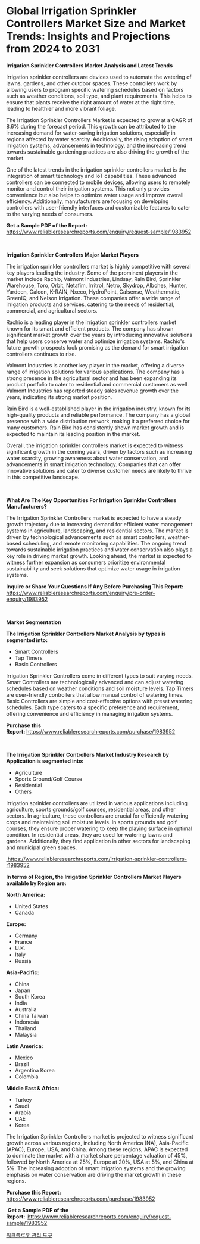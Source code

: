 <p><h1>Global Irrigation Sprinkler Controllers Market Size and Market Trends: Insights and Projections from 2024 to 2031</h1></p><p><strong>Irrigation Sprinkler Controllers Market Analysis and Latest Trends</strong></p>
<p><p>Irrigation sprinkler controllers are devices used to automate the watering of lawns, gardens, and other outdoor spaces. These controllers work by allowing users to program specific watering schedules based on factors such as weather conditions, soil type, and plant requirements. This helps to ensure that plants receive the right amount of water at the right time, leading to healthier and more vibrant foliage.</p><p>The Irrigation Sprinkler Controllers Market is expected to grow at a CAGR of 8.6% during the forecast period. This growth can be attributed to the increasing demand for water-saving irrigation solutions, especially in regions affected by water scarcity. Additionally, the rising adoption of smart irrigation systems, advancements in technology, and the increasing trend towards sustainable gardening practices are also driving the growth of the market.</p><p>One of the latest trends in the irrigation sprinkler controllers market is the integration of smart technology and IoT capabilities. These advanced controllers can be connected to mobile devices, allowing users to remotely monitor and control their irrigation systems. This not only provides convenience but also helps to optimize water usage and improve overall efficiency. Additionally, manufacturers are focusing on developing controllers with user-friendly interfaces and customizable features to cater to the varying needs of consumers.</p></p>
<p><strong>Get a Sample PDF of the Report:&nbsp;</strong> <a href="https://www.reliableresearchreports.com/enquiry/request-sample/1983952">https://www.reliableresearchreports.com/enquiry/request-sample/1983952</a></p>
<p>&nbsp;</p>
<p><strong>Irrigation Sprinkler Controllers Major Market Players</strong></p>
<p><p>The irrigation sprinkler controllers market is highly competitive with several key players leading the industry. Some of the prominent players in the market include Rachio, Valmont Industries, Lindsay, Rain Bird, Sprinkler Warehouse, Toro, Orbit, Netafim, Irritrol, Netro, Skydrop, Albohes, Hunter, Yardeen, Galcon, K-RAIN, Nxeco, HydroPoint, Calsense, Weathermatic, GreenIQ, and Nelson Irrigation. These companies offer a wide range of irrigation products and services, catering to the needs of residential, commercial, and agricultural sectors.</p><p>Rachio is a leading player in the irrigation sprinkler controllers market known for its smart and efficient products. The company has shown significant market growth over the years by introducing innovative solutions that help users conserve water and optimize irrigation systems. Rachio's future growth prospects look promising as the demand for smart irrigation controllers continues to rise.</p><p>Valmont Industries is another key player in the market, offering a diverse range of irrigation solutions for various applications. The company has a strong presence in the agricultural sector and has been expanding its product portfolio to cater to residential and commercial customers as well. Valmont Industries has reported steady sales revenue growth over the years, indicating its strong market position.</p><p>Rain Bird is a well-established player in the irrigation industry, known for its high-quality products and reliable performance. The company has a global presence with a wide distribution network, making it a preferred choice for many customers. Rain Bird has consistently shown market growth and is expected to maintain its leading position in the market.</p><p>Overall, the irrigation sprinkler controllers market is expected to witness significant growth in the coming years, driven by factors such as increasing water scarcity, growing awareness about water conservation, and advancements in smart irrigation technology. Companies that can offer innovative solutions and cater to diverse customer needs are likely to thrive in this competitive landscape.</p></p>
<p>&nbsp;</p>
<p><strong>What Are The Key Opportunities For Irrigation Sprinkler Controllers Manufacturers?</strong></p>
<p><p>The Irrigation Sprinkler Controllers market is expected to have a steady growth trajectory due to increasing demand for efficient water management systems in agriculture, landscaping, and residential sectors. The market is driven by technological advancements such as smart controllers, weather-based scheduling, and remote monitoring capabilities. The ongoing trend towards sustainable irrigation practices and water conservation also plays a key role in driving market growth. Looking ahead, the market is expected to witness further expansion as consumers prioritize environmental sustainability and seek solutions that optimize water usage in irrigation systems.</p></p>
<p><strong>Inquire or Share Your Questions If Any Before Purchasing This Report:</strong> <a href="https://www.reliableresearchreports.com/enquiry/pre-order-enquiry/1983952">https://www.reliableresearchreports.com/enquiry/pre-order-enquiry/1983952</a></p>
<p>&nbsp;</p>
<p><strong>Market Segmentation</strong></p>
<p><strong>The Irrigation Sprinkler Controllers Market Analysis by types is segmented into:</strong></p>
<p><ul><li>Smart Controllers</li><li>Tap Timers</li><li>Basic Controllers</li></ul></p>
<p><p>Irrigation Sprinkler Controllers come in different types to suit varying needs. Smart Controllers are technologically advanced and can adjust watering schedules based on weather conditions and soil moisture levels. Tap Timers are user-friendly controllers that allow manual control of watering times. Basic Controllers are simple and cost-effective options with preset watering schedules. Each type caters to a specific preference and requirement, offering convenience and efficiency in managing irrigation systems.</p></p>
<p><strong>Purchase this Report:&nbsp;</strong><a href="https://www.reliableresearchreports.com/purchase/1983952">https://www.reliableresearchreports.com/purchase/1983952</a></p>
<p>&nbsp;</p>
<p><strong>The Irrigation Sprinkler Controllers Market Industry Research by Application is segmented into:</strong></p>
<p><ul><li>Agriculture</li><li>Sports Ground/Golf Course</li><li>Residential</li><li>Others</li></ul></p>
<p><p>Irrigation sprinkler controllers are utilized in various applications including agriculture, sports grounds/golf courses, residential areas, and other sectors. In agriculture, these controllers are crucial for efficiently watering crops and maintaining soil moisture levels. In sports grounds and golf courses, they ensure proper watering to keep the playing surface in optimal condition. In residential areas, they are used for watering lawns and gardens. Additionally, they find application in other sectors for landscaping and municipal green spaces.</p></p>
<p><a href="https://www.reliableresearchreports.com/irrigation-sprinkler-controllers-r1983952">&nbsp;https://www.reliableresearchreports.com/irrigation-sprinkler-controllers-r1983952</a></p>
<p><strong>In terms of Region, the Irrigation Sprinkler Controllers Market Players available by Region are:</strong></p>
<p>
    <p> <strong> North America: </strong>
        <ul>
            <li>United States</li>
            <li>Canada</li>
        </ul>
        </p> 
    <p> <strong> Europe: </strong>
        <ul>
            <li>Germany</li>
            <li>France</li>
            <li>U.K.</li>
            <li>Italy</li>
            <li>Russia</li>
        </ul>
        </p> 
    <p> <strong> Asia-Pacific: </strong>
        <ul>
            <li>China</li>
            <li>Japan</li>
            <li>South Korea</li>
            <li>India</li>
            <li>Australia</li>
            <li>China Taiwan</li>
            <li>Indonesia</li>
            <li>Thailand</li>
            <li>Malaysia</li>
        </ul>
        </p> 
    <p> <strong> Latin America: </strong>
        <ul>
            <li>Mexico</li>
            <li>Brazil</li>
            <li>Argentina Korea</li>
            <li>Colombia</li>
        </ul>
        </p> 
    <p> <strong> Middle East & Africa: </strong>
        <ul>
            <li>Turkey</li>
            <li>Saudi</li>
            <li>Arabia</li>
            <li>UAE</li>
            <li>Korea</li>
        </ul>
    </p>
    </p>
<p><p>The Irrigation Sprinkler Controllers market is projected to witness significant growth across various regions, including North America (NA), Asia-Pacific (APAC), Europe, USA, and China. Among these regions, APAC is expected to dominate the market with a market share percentage valuation of 45%, followed by North America at 25%, Europe at 20%, USA at 5%, and China at 5%. The increasing adoption of smart irrigation systems and the growing emphasis on water conservation are driving the market growth in these regions.</p></p>
<p><strong>Purchase this Report: </strong><a href="https://www.reliableresearchreports.com/purchase/1983952">https://www.reliableresearchreports.com/purchase/1983952</a></p>
<p>&nbsp;<strong>Get a Sample PDF of the Report:&nbsp;&nbsp;</strong><a href="https://www.reliableresearchreports.com/enquiry/request-sample/1983952">https://www.reliableresearchreports.com/enquiry/request-sample/1983952</a></p>
<p><strong></strong></p>
<p><p><a href="https://medium.com/@joeyjohns20/2024%EB%85%84%EB%B6%80%ED%84%B0-2031%EB%85%84%EA%B9%8C%EC%A7%80%EC%9D%98-workflow-management-tool-%EC%8B%9C%EC%9E%A5-%EC%8B%A0%ED%9D%A5-%ED%8A%B8%EB%A0%8C%EB%93%9C-%EB%B0%8F-%EB%AF%B8%EB%9E%98-%EC%A0%84%EB%A7%9D-398399655ab3">워크플로우 관리 도구</a></p></p>